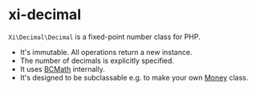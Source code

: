 # xi-decimal #

`Xi\Decimal\Decimal` is a fixed-point number class for PHP.

- It's immutable. All operations return a new instance.
- The number of decimals is explicitly specified.
- It uses [BCMath](http://php.net/manual/en/book.bc.php) internally.
- It's designed to be subclassable e.g. to make your own [Money](http://martinfowler.com/eaaCatalog/money.html) class.
